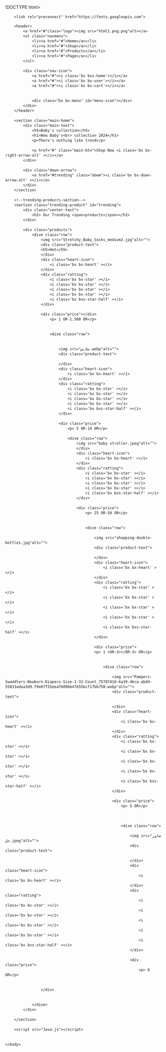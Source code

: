 !DOCTYPE html>
<html lang="en">
    <head>
        <meta charset="UTF-8">
        <meta http-equiv="X-UA-COMPATIBLE" content="IE-edge">
        <meta name="Viewport" content="width=device-width, inital-scale=1.8">
        <title>Happy Baby Shop</title>
        <!--css-link-->
        <link rel="Stylesheet" href="style.css">



        <link rel="preconnect" href="https://fonts.googleapis.com">
<link rel="preconnect" href="https://fonts.gstatic.com" crossorigin>
<link href="https://fonts.googleapis.com/css2?family=Jost:wght@100;400;500&family=Open+Sans:ital,wght@1,500;1,600&display=swap" rel="stylesheet">



<link rel="stylesheet" href="https://cdnjs.cloudflare.com/ajax/libs/font-awesome/6.5.0/css/all.min.css" integrity="sha512-Avb2QiuDEEvB4bZJYdft2mNjVShBftLdPG8FJ0V7irTLQ8Uo0qcPxh4Plq7G5tGm0rU+1SPhVotteLpBERwTkw==" crossorigin="anonymous" referrerpolicy="no-referrer" />




<link rel="stylesheet"
  href="https://unpkg.com/boxicons@latest/css/boxicons.min.css">
    </head>
    <body>
        

        <header>
            <a href="#"class="logo"><img src="html1.png.png"alt></a>
            <ul class="navmenu">
                <li><a href="#">Home</a></li>
                <li><a href="#">Shop</a></li>
                <li><a href="#">Products</a></li>
                <li><a href="#">Page</a></li>
            </ul>

            <div class="nav-icon">
                <a href="#"><i class='bx bxs-home'></i></a>
                <a href="#"><i class='bx bx-user'></i></a>
                <a href="#"><i class='bx bx-cart'></i></a>
                
                
                <div class="bx bx-menu" id="menu-icon"></div>
            </div>
        </header>

        <section class="main-home">
            <div class="main-text">
                <h5>Baby's collection</h5>
                <h1>New Baby's<br> collection 2024</h1>
                <p>There's nothing like trend</p>

                <a href="#" class="main-btn">Shop Now <i class='bx bx-right-arrow-alt' ></i></a>
            </div>

            <div class="down-arrow">
                <a href="#trending" class="dowm"><i class='bx bx-down-arrow-alt' ></i></a>
            </div>
        </section>

        <!--trending-producrs-section-->
        <section class="trending-product" id="trending">
            <div class="center-text">
                <h2> Our Trending <span>products</span></h2>
            </div>

            <div class="products">
                <dive class="row">
                    <img src="Stretchy_Baby_Socks_medium2.jpg"alt="">
                    <div class="product-text">
                    <h5>Hot</h5>
                    </div>
                    <div class="heart-icon">
                        <i class='bx bx-heart' ></i>
                    </div>
                    <div class="ratting">
                        <i class='bx bx-star' ></i>
                        <i class='bx bx-star' ></i>
                        <i class='bx bx-star' ></i>
                        <i class='bx bx-star' ></i>
                        <i class='bx bxs-star-half' ></i>
                    </div>

                    <div class="price"></div>
                        <p> 1 OR-1.500 OR</p>


                        <dive class="row">
                        
                            
                            <img src="ملابس.webp"alt="">
                            <div class="product-text">
                                
                            </div>
                            <div class="heart-icon">
                                <i class='bx bx-heart' ></i>
                            </div>
                            <div class="ratting">
                                <i class='bx bx-star' ></i>
                                <i class='bx bx-star' ></i>
                                <i class='bx bx-star' ></i>
                                <i class='bx bx-star' ></i>
                                <i class='bx bxs-star-half' ></i>
                            </div>
        
                            <div class="price">
                                <p> 5 OR-14 OR</p>

                                <dive class="row">
                                    <img src="baby stroller.jpeg"alt="">
                                    </div>
                                    <div class="heart-icon">
                                        <i class='bx bx-heart' ></i>
                                    </div>
                                    <div class="ratting">
                                        <i class='bx bx-star' ></i>
                                        <i class='bx bx-star' ></i>
                                        <i class='bx bx-star' ></i>
                                        <i class='bx bx-star' ></i>
                                        <i class='bx bxs-star-half' ></i>
                                    </div>
                
                                    <div class="price">
                                        <p> 25 OR-50 OR</p>


                                        <dive class="row">
                                            
                                            <img src="shopping-double-bottles.jpg"alt="">
                                            <div class="product-text">
                                                
                                            </div>
                                            <div class="heart-icon">
                                                <i class='bx bx-heart' ></i>
                                            </div>
                                            <div class="ratting">
                                                <i class='bx bx-star' ></i>
                                                <i class='bx bx-star' ></i>
                                                <i class='bx bx-star' ></i>
                                                <i class='bx bx-star' ></i>
                                                <i class='bx bxs-star-half' ></i>
                                            </div>
                        
                                            <div class="price">
                                            <p> 1 <OR-3></OR-3> OR</p>


                                                <dive class="row">
                                            
                                                    <img src="Pampers-Swaddlers-Newborn-Diapers-Size-1-32-Count_75787410-6a19-4bca-abd4-55833adaa3d9.f9e87f55eea7609bb47655bcf17bb758.webp"alt="">
                                                    <div class="product-text">
                                                        
                                                    </div>
                                                    <div class="heart-icon">
                                                        <i class='bx bx-heart' ></i>
                                                    </div>
                                                    <div class="ratting">
                                                        <i class='bx bx-star' ></i>
                                                        <i class='bx bx-star' ></i>
                                                        <i class='bx bx-star' ></i>
                                                        <i class='bx bx-star' ></i>
                                                        <i class='bx bxs-star-half' ></i>
                                                    </div>
                                
                                                    <div class="price">
                                                        <p> 5 OR</p>



                                                        <dive class="row">
                                                            
                                                            <img src="شاور جل.jpeg"alt="">
                                                            <div class="product-text">
                                                                
                                                            </div>
                                                            <div class="heart-icon">
                                                                <i class='bx bx-heart' ></i>
                                                            </div>
                                                            <div class="ratting">
                                                                <i class='bx bx-star' ></i>
                                                                <i class='bx bx-star' ></i>
                                                                <i class='bx bx-star' ></i>
                                                                <i class='bx bx-star' ></i>
                                                                <i class='bx bxs-star-half' ></i>
                                                            </div>
                                        
                                                            <div class="price">
                                                                <p> 6 OR</p>
                                                            
                        
                    </div>
                
            
                </dive>
            </div>

        </section>

        <script src="Java.js"></script>


    </body>
</html>

